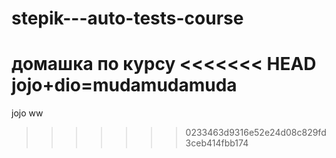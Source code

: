 # stepik---auto-tests-course
домашка по курсу
<<<<<<< HEAD
jojo+dio=mudamudamuda
=======
jojo
ww
>>>>>>> 0233463d9316e52e24d08c829fd3ceb414fbb174
